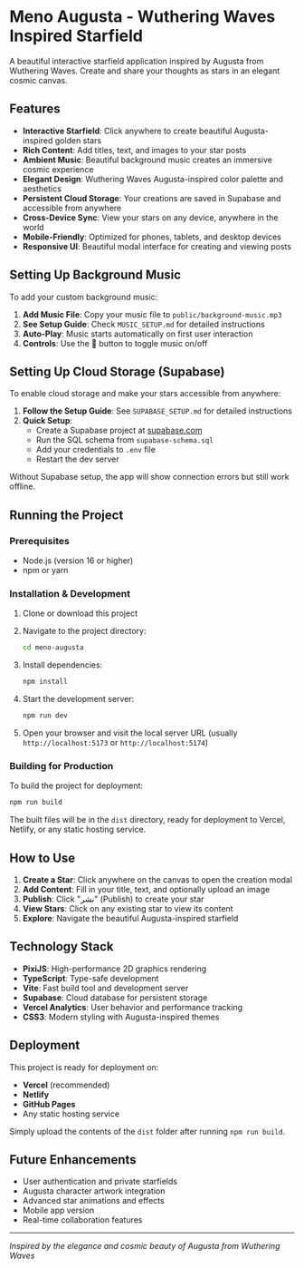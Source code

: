 # Meno Augusta - Wuthering Waves Inspired Starfield

A beautiful interactive starfield application inspired by Augusta from Wuthering Waves. Create and share your thoughts as stars in an elegant cosmic canvas.

## Features

- **Interactive Starfield**: Click anywhere to create beautiful Augusta-inspired golden stars
- **Rich Content**: Add titles, text, and images to your star posts
- **Ambient Music**: Beautiful background music creates an immersive cosmic experience
- **Elegant Design**: Wuthering Waves Augusta-inspired color palette and aesthetics
- **Persistent Cloud Storage**: Your creations are saved in Supabase and accessible from anywhere
- **Cross-Device Sync**: View your stars on any device, anywhere in the world
- **Mobile-Friendly**: Optimized for phones, tablets, and desktop devices
- **Responsive UI**: Beautiful modal interface for creating and viewing posts

## Setting Up Background Music

To add your custom background music:

1. **Add Music File**: Copy your music file to `public/background-music.mp3`
2. **See Setup Guide**: Check `MUSIC_SETUP.md` for detailed instructions
3. **Auto-Play**: Music starts automatically on first user interaction
4. **Controls**: Use the 🎵 button to toggle music on/off

## Setting Up Cloud Storage (Supabase)

To enable cloud storage and make your stars accessible from anywhere:

1. **Follow the Setup Guide**: See `SUPABASE_SETUP.md` for detailed instructions
2. **Quick Setup**: 
   - Create a Supabase project at [supabase.com](https://supabase.com)
   - Run the SQL schema from `supabase-schema.sql`
   - Add your credentials to `.env` file
   - Restart the dev server

Without Supabase setup, the app will show connection errors but still work offline.

## Running the Project

### Prerequisites
- Node.js (version 16 or higher)
- npm or yarn

### Installation & Development

1. Clone or download this project
2. Navigate to the project directory:
   ```bash
   cd meno-augusta
   ```

3. Install dependencies:
   ```bash
   npm install
   ```

4. Start the development server:
   ```bash
   npm run dev
   ```

5. Open your browser and visit the local server URL (usually `http://localhost:5173` or `http://localhost:5174`)

### Building for Production

To build the project for deployment:

```bash
npm run build
```

The built files will be in the `dist` directory, ready for deployment to Vercel, Netlify, or any static hosting service.

## How to Use

1. **Create a Star**: Click anywhere on the canvas to open the creation modal
2. **Add Content**: Fill in your title, text, and optionally upload an image
3. **Publish**: Click "نشر" (Publish) to create your star
4. **View Stars**: Click on any existing star to view its content
5. **Explore**: Navigate the beautiful Augusta-inspired starfield

## Technology Stack

- **PixiJS**: High-performance 2D graphics rendering
- **TypeScript**: Type-safe development
- **Vite**: Fast build tool and development server
- **Supabase**: Cloud database for persistent storage
- **Vercel Analytics**: User behavior and performance tracking
- **CSS3**: Modern styling with Augusta-inspired themes

## Deployment

This project is ready for deployment on:
- **Vercel** (recommended)
- **Netlify** 
- **GitHub Pages**
- Any static hosting service

Simply upload the contents of the `dist` folder after running `npm run build`.

## Future Enhancements

- User authentication and private starfields
- Augusta character artwork integration
- Advanced star animations and effects
- Mobile app version
- Real-time collaboration features

---

*Inspired by the elegance and cosmic beauty of Augusta from Wuthering Waves*
